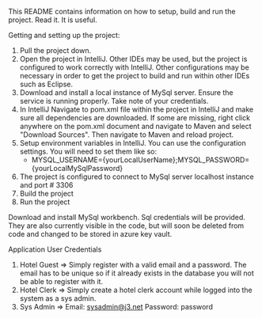 This README contains information on how to setup, build and run the project. Read it. It is useful.

Getting and setting up the project:

1. Pull the project down.
2. Open the project in IntelliJ. Other IDEs may be used, but the project is configured to work correctly with IntelliJ. Other configurations may be necessary in order to get the project to build and run within other IDEs such as Eclipse.
3. Download and install a local instance of MySql server. Ensure the service is running properly. Take note of your credentials.
4. In IntelliJ Navigate to pom.xml file within the project in IntelliJ and make sure all dependencies are downloaded. If some are missing, right click anywhere on the pom.xml document and navigate to Maven and select "Download Sources". Then navigate to Maven and reload project.
5. Setup environment variables in IntelliJ. You can use the configuration settings. You will need to set them like so:
   * MYSQL_USERNAME={yourLocalUserName};MYSQL_PASSWORD={yourLocalMySqlPassword}
6. The project is configured to connect to MySql server localhost instance and port # 3306
7. Build the project
8. Run the project

Download and install MySql workbench. Sql credentials will be provided. They are also currently visible in the code, but will soon be deleted from code and changed to be stored in azure key vault.

Application User Credentials

1. Hotel Guest => Simply register with a valid email and a password. The email has to be unique so if it already exists in the database you will not be able to register with it.
2. Hotel Clerk => Simply create a hotel clerk account while logged into the system as a sys admin.
3. Sys Admin => Email: sysadmin@j3.net Password: password

